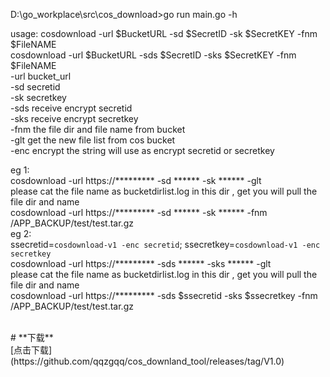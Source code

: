 D:\go_workplace\src\cos_download>go run main.go -h

usage: cosdownload -url $BucketURL -sd $SecretID -sk $SecretKEY -fnm $FileNAME<br>
       cosdownload -url $BucketURL -sds $SecretID -sks $SecretKEY -fnm $FileNAME<br>
-url   bucket_url<br>
-sd    secretid<br>
-sk    secretkey<br>
-sds   receive encrypt secretid<br>
-sks   receive encrypt secretkey<br>
-fnm   the file dir and file name from bucket<br>
-glt   get the new file list from cos bucket<br>
-enc   encrypt the string will use as encrypt secretid or secretkey<br>

eg 1:<br>
       cosdownload -url https://********* -sd ****** -sk ****** -glt<br>
       please cat the file name as bucketdirlist.log in this dir , get you will pull the file dir and name<br>
       cosdownload -url https://********* -sd ****** -sk ****** -fnm /APP_BACKUP/test/test.tar.gz<br>
eg 2:<br>
       ssecretid=`cosdownload-v1 -enc secretid`; ssecretkey=`cosdownload-v1 -enc secretkey`<br>
       cosdownload -url https://********* -sds ****** -sks ****** -glt<br>
       please cat the file name as bucketdirlist.log in this dir , get you will pull the file dir and name<br>
       cosdownload -url https://********* -sds $ssecretid -sks $ssecretkey -fnm /APP_BACKUP/test/test.tar.gz

<br>
# **下载**<br>
[点击下载](https://github.com/qqzgqq/cos_downland_tool/releases/tag/V1.0)